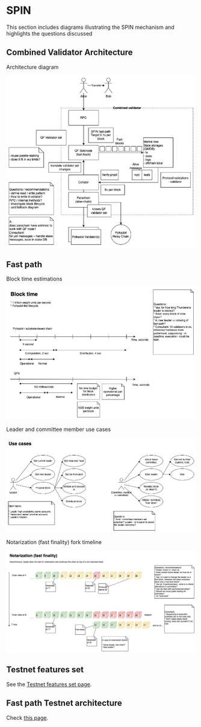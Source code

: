# SPIN

This section includes diagrams illustrating the SPIN mechanism and highlights the questions discussed

## Combined Validator Architecture

Architecture diagram

![Combined Validator Architecture drawio diagram](./SPIN-Combined_Validator_Architecture.drawio.png)

## Fast path

Block time estimations

![Block time estimations drawio diagram](./SPIN-Fast-path-1.drawio.png)

Leader and committee member use cases

![Leader and committee member use cases drawio diagram](./SPIN-Fast-path-2.drawio.png)

Notarization (fast finality) fork timeline

![Notarization fast finality fork timeline drawio diagram](./SPIN-Fast-path-3.drawio.png)

## Testnet features set

See the [Testnet features set page](./testnet_features_set.md).

## Fast path Testnet architecture

Check [this page](./testnet_architecture.md).
